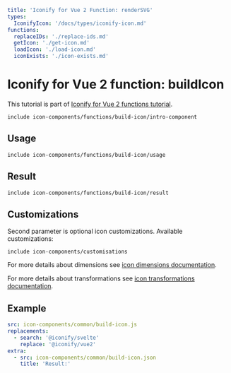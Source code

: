 ```yaml
title: 'Iconify for Vue 2 Function: renderSVG'
types:
  IconifyIcon: '/docs/types/iconify-icon.md'
functions:
  replaceIDs: './replace-ids.md'
  getIcon: './get-icon.md'
  loadIcon: './load-icon.md'
  iconExists: './icon-exists.md'
```

# Iconify for Vue 2 function: buildIcon

This tutorial is part of [Iconify for Vue 2 functions tutorial](./index.md#functions).

`include icon-components/functions/build-icon/intro-component`

## Usage

`include icon-components/functions/build-icon/usage`

## Result

`include icon-components/functions/build-icon/result`

## Customizations

Second parameter is optional icon customizations. Available customizations:

`include icon-components/customisations`

For more details about dimensions see [icon dimensions documentation](./dimensions.md).

For more details about transformations see [icon transformations documentation](./transform.md).

## Example

```yaml
src: icon-components/common/build-icon.js
replacements:
  - search: '@iconify/svelte'
    replace: '@iconify/vue2'
extra:
  - src: icon-components/common/build-icon.json
    title: 'Result:'
```
